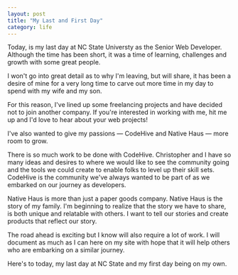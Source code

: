```yaml
---
layout: post
title: "My Last and First Day"
category: life
---
```


Today, is my last day at NC State Universty as the Senior Web Developer. Although the time has been short, it was a time of learning, challenges and growth with some great people.

I won't go into great detail as to why I'm leaving, but will share, it has been a desire of mine for a very long time to carve out more time in my day to spend with my wife and my son.

For this reason, I've lined up some freelancing projects and have decided not to join another company. If you're interested in working with me, hit me up and I'd love to hear about your web projects!

I've also wanted to give my passions &mdash; CodeHive and Native Haus &mdash; more room to grow.

There is so much work to be done with CodeHive. Christopher and I have so many ideas and desires to where we would like to see the community going and the tools we could create to enable folks to level up their skill sets. CodeHive is the community we've always wanted to be part of as we embarked on our journey as developers.

Native Haus is more than just a paper goods company. Native Haus is the story of my family. I'm beginning to realize that the story we have to share, is both unique and relatable with others. I want to tell our stories and create products that reflect our story.

The road ahead is exciting but I know will also require a lot of work. I will document as much as I can here on my site with hope that it will help others who are embarking on a similar journey.

Here's to today, my last day at NC State and my first day being on my own.
